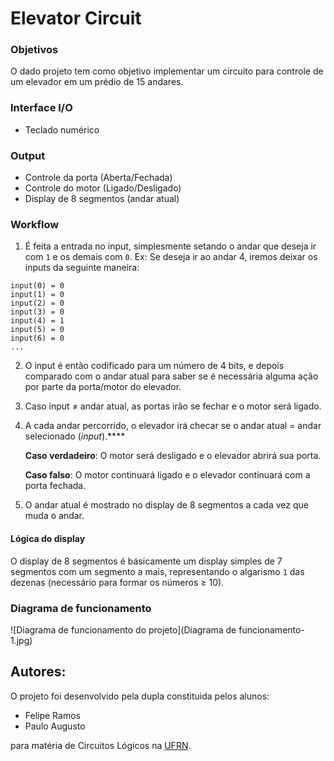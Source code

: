 # Elevator Circuit

### Objetivos

O dado projeto tem como objetivo implementar um circuito para controle de um elevador em um prédio de 15 andares.

### Interface I/O

+ Teclado numérico

### Output
+ Controle da porta (Aberta/Fechada)
+ Controle do motor (Ligado/Desligado)
+ Display de 8 segmentos (andar atual)

### Workflow
1. É feita a entrada no input, simplesmente setando o andar que deseja ir com `1` e os demais com `0`.
  Ex: Se deseja ir ao andar 4, iremos deixar os inputs da seguinte maneira:

  ``````
  input(0) = 0
  input(1) = 0
  input(2) = 0
  input(3) = 0
  input(4) = 1
  input(5) = 0
  input(6) = 0
  ...
  ``````

2. O input é então codificado para um número de 4 bits, e depois comparado com o andar atual para saber se é necessária alguma ação por parte da porta/motor do elevador.

3. Caso input ≠ andar atual, as portas irão se fechar e o motor será ligado.

4. A cada andar percorrido, o elevador irá checar se o andar atual = andar selecionado (_input_).****

   **Caso verdadeiro**: O motor será desligado e o elevador abrirá sua porta.

   **Caso falso**: O motor continuará ligado e o elevador continuará com a porta fechada.

5. O andar atual é mostrado no display de 8 segmentos a cada vez que muda o andar.

#### Lógica do display

O display de 8 segmentos é básicamente um display simples de 7 segmentos com um segmento a mais, representando o algarismo `1` das dezenas (necessário para formar os números ≥ 10).   

### Diagrama de funcionamento
![Diagrama de funcionamento do projeto](Diagrama de funcionamento-1.jpg)

## Autores:
O projeto foi desenvolvido pela dupla constituida pelos alunos:

+ Felipe Ramos
+ Paulo Augusto

para matéria de Circuitos Lógicos na [UFRN](ufrn.br).